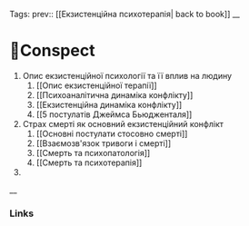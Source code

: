 Tags: prev:: [[Екзистенційна психотерапія| back to book]]
__
# 📘Conspect

1. Опис екзистенційної психології та її вплив на людину
	1. [[Опис екзистенційної терапії]]
	2. [[Психоаналітична динаміка конфлікту]]
	3. [[Екзистенційна динаміка конфлікту]]
	4. [[5 постулатів Джеймса Бьюдженталя]]
2.  Страх смерті як основний екзистенційний конфлікт
	1. [[Основні постулати стосовно смерті]]
	2. [[Взаємозв'язок тривоги і смерті]]
	3. [[Смерть та психопатологія]]
	4. [[Смерть та психотерапія]]
3. 
__
### Links
